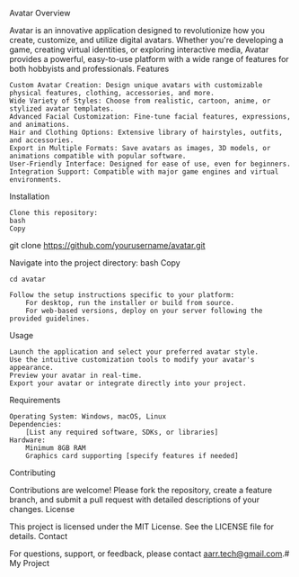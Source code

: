 Avatar
Overview

Avatar is an innovative application designed to revolutionize how you create, customize, and utilize digital avatars. Whether you're developing a game, creating virtual identities, or exploring interactive media, Avatar provides a powerful, easy-to-use platform with a wide range of features for both hobbyists and professionals.
Features

    Custom Avatar Creation: Design unique avatars with customizable physical features, clothing, accessories, and more.
    Wide Variety of Styles: Choose from realistic, cartoon, anime, or stylized avatar templates.
    Advanced Facial Customization: Fine-tune facial features, expressions, and animations.
    Hair and Clothing Options: Extensive library of hairstyles, outfits, and accessories.
    Export in Multiple Formats: Save avatars as images, 3D models, or animations compatible with popular software.
    User-Friendly Interface: Designed for ease of use, even for beginners.
    Integration Support: Compatible with major game engines and virtual environments.

Installation

    Clone this repository:
    bash
    Copy

git clone https://github.com/yourusername/avatar.git

Navigate into the project directory:
bash
Copy

    cd avatar

    Follow the setup instructions specific to your platform:
        For desktop, run the installer or build from source.
        For web-based versions, deploy on your server following the provided guidelines.

Usage

    Launch the application and select your preferred avatar style.
    Use the intuitive customization tools to modify your avatar's appearance.
    Preview your avatar in real-time.
    Export your avatar or integrate directly into your project.

Requirements

    Operating System: Windows, macOS, Linux
    Dependencies:
        [List any required software, SDKs, or libraries]
    Hardware:
        Minimum 8GB RAM
        Graphics card supporting [specify features if needed]

Contributing

Contributions are welcome! Please fork the repository, create a feature branch, and submit a pull request with detailed descriptions of your changes.
License

This project is licensed under the MIT License. See the LICENSE file for details.
Contact

For questions, support, or feedback, please contact aarr.tech@gmail.com.# My Project
